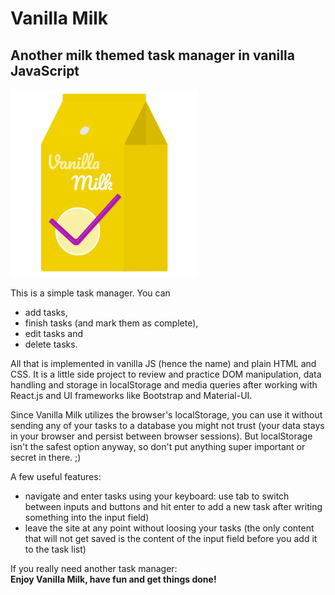 # Vanilla Milk
## Another milk themed task manager in vanilla JavaScript

<img src="https://github.com/Raphael-Hemme/vanilla-milk/blob/main/assets/logo/vanilla-milk.png" alt="The Vanilla Milk Logo" width="300" heiht="300">

This is a simple task manager. You can 
- add tasks,
- finish tasks (and mark them as complete),
- edit tasks and
- delete tasks.

All that is implemented in vanilla JS (hence the name) and plain HTML and CSS. 
It is a little side project to review and practice DOM manipulation, data handling and storage in localStorage and media queries after working with React.js and UI frameworks like Bootstrap and Material-UI.

Since Vanilla Milk utilizes the browser's localStorage, you can use it without sending any of your tasks to a database you might not trust (your data stays in your browser and persist between browser sessions). 
But localStorage isn't the safest option anyway, so don't put anything super important or secret in there. ;)

A few useful features:
- navigate and enter tasks using your keyboard: use tab to switch between inputs and buttons and hit enter to add a new task after writing something into the input field)
- leave the site at any point without loosing your tasks (the only content that will not get saved is the content of the input field before you add it to the task list)

If you really need another task manager:  
**Enjoy Vanilla Milk, have fun and get things done!**

